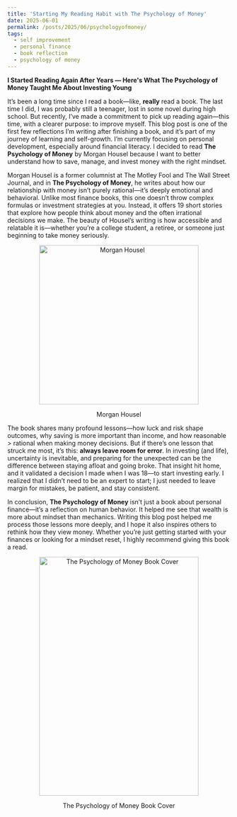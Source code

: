 ```yaml
---
title: 'Starting My Reading Habit with The Psychology of Money'
date: 2025-06-01
permalink: /posts/2025/06/psychologyofmoney/
tags:
  - self improvement
  - personal finance
  - book reflection
  - psychology of money
---
```


**I Started Reading Again After Years — Here's What **The Psychology of Money** Taught Me About Investing Young**

It’s been a long time since I read a book—like, **really** read a book. The last time I did, I was probably still a teenager, lost in some novel during high school. But recently, I’ve made a commitment to pick up reading again—this time, with a clearer purpose: to improve myself. This blog post is one of the first few reflections I’m writing after finishing a book, and it’s part of my journey of learning and self-growth. I’m currently focusing on personal development, especially around financial literacy. I decided to read **The Psychology of Money** by Morgan Housel because I want to better understand how to save, manage, and invest money with the right mindset.

Morgan Housel is a former columnist at The Motley Fool and The Wall Street Journal, and in **The Psychology of Money**, he writes about how our relationship with money isn’t purely rational—it’s deeply emotional and behavioral. Unlike most finance books, this one doesn’t throw complex formulas or investment strategies at you. Instead, it offers 19 short stories that explore how people think about money and the often irrational decisions we make. The beauty of Housel’s writing is how accessible and relatable it is—whether you’re a college student, a retiree, or someone just beginning to take money seriously.

<div align="center">
  <img src="https://m.media-amazon.com/images/S/amzn-author-media-prod/rtoaal9u1721n93pmiqkl7s1u1._SY450_CR0%2C0%2C450%2C450_.jpg" alt="Morgan Housel" width="360" height="360" />
</div>
<p align="center">Morgan Housel</p>

The book shares many profound lessons—how luck and risk shape outcomes, why saving is more important than income, and how reasonable > rational when making money decisions. But if there’s one lesson that struck me most, it’s this: **always leave room for error**. In investing (and life), uncertainty is inevitable, and preparing for the unexpected can be the difference between staying afloat and going broke. That insight hit home, and it validated a decision I made when I was 18—to start investing early. I realized that I didn’t need to be an expert to start; I just needed to leave margin for mistakes, be patient, and stay consistent.

In conclusion, **The Psychology of Money** isn’t just a book about personal finance—it’s a reflection on human behavior. It helped me see that wealth is more about mindset than mechanics. Writing this blog post helped me process those lessons more deeply, and I hope it also inspires others to rethink how they view money. Whether you’re just getting started with your finances or looking for a mindset reset, I highly recommend giving this book a read.

<div align="center">
  <img src="https://images-na.ssl-images-amazon.com/images/I/71g2ednj0JL.jpg" alt="The Psychology of Money Book Cover" width="360" height="540" />
</div>
<p align="center">The Psychology of Money Book Cover</p>